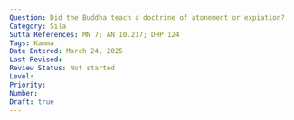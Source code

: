 ```yaml
---
Question: Did the Buddha teach a doctrine of atonement or expiation?
Category: Sīla
Sutta References: MN 7; AN 10.217; DHP 124
Tags: Kamma
Date Entered: March 24, 2025
Last Revised:
Review Status: Not started
Level: 
Priority: 
Number: 
Draft: true
---
```

